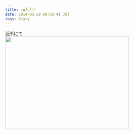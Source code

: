 ```yaml
---
title: (✿╹◡╹)ﾉ
date: 2014-03-29 00:58:41 JST
tags: Diary
---
```

近所にて  
<img src="https://lh4.googleusercontent.com/-qEakumNiW0k/UzWbpKbyi7I/AAAAAAAADHg/wQxkVaTlsuo/s400/IMG_1680.JPG" height="300" width="400" />
